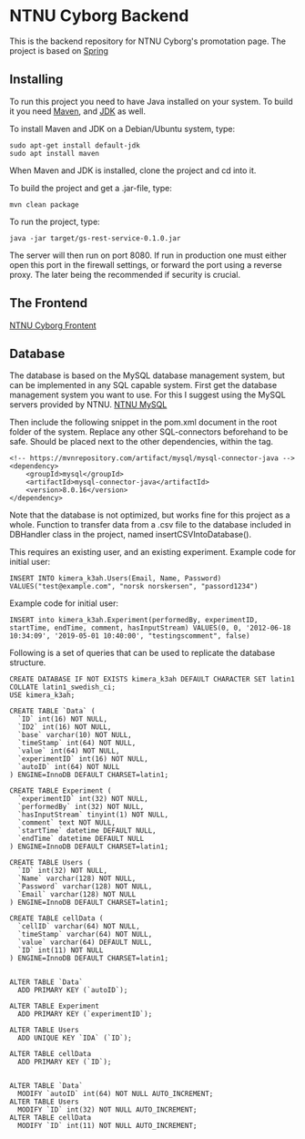 # NTNU Cyborg Backend

This is the backend repository for NTNU Cyborg's promotation page.
The project is based on [Spring](https://spring.io/ "A JVM-based server framework")

## Installing

To run this project you need to have Java installed on your system.
To build it you need [Maven](https://maven.apache.org/ "Among many other things, a practical build tool for Java"), and [JDK](https://www.oracle.com/technetwork/java/javaee/downloads/jdk8-downloads-2133151.html "Java Devlopment Kit") as well.

To install Maven and JDK on a Debian/Ubuntu system, type:
```
sudo apt-get install default-jdk
sudo apt install maven
```

When Maven and JDK is installed, clone the project and cd into it.  

To build the project and get a .jar-file, type:
```
mvn clean package
```

To run the project, type:
```
java -jar target/gs-rest-service-0.1.0.jar
```

The server will then run on port 8080.
If run in production one must either open this port in the firewall settings,
or forward the port using a reverse proxy.
The later being the recommended if security is crucial.

## The Frontend
[NTNU Cyborg Frontent](https://github.com/Astroxslurg/ntnu-cyborg_node "A Node/Next-based frontend repo")

## Database

The database is based on the MySQL database management system, but can be implemented in any SQL capable system.
First get the database management system you want to use. For this I suggest using the MySQL servers provided by NTNU.
[NTNU MySQL](https://innsida.ntnu.no/wiki/-/wiki/English/Using+MySQL+at+NTNU)

Then include the following snippet in the pom.xml document in the root folder of the system. Replace any other SQL-connectors beforehand to be safe. Should be placed next to the other dependencies, within the <dependencies> tag.
```
<!-- https://mvnrepository.com/artifact/mysql/mysql-connector-java -->
<dependency>
    <groupId>mysql</groupId>
    <artifactId>mysql-connector-java</artifactId>
    <version>8.0.16</version>
</dependency>
```

Note that the database is not optimized, but works fine for this project as a whole.
Function to transfer data from a .csv file to the database included in DBHandler class in the project, named insertCSVIntoDatabase(). 

This requires an existing user, and an existing experiment.
Example code for initial user:
```
INSERT INTO kimera_k3ah.Users(Email, Name, Password) VALUES("test@example.com", "norsk norskersen", "passord1234")
```

Example code for initial user:
```
INSERT into kimera_k3ah.Experiment(performedBy, experimentID, startTime, endTime, comment, hasInputStream) VALUES(0, 0, '2012-06-18 10:34:09', '2019-05-01 10:40:00', "testingscomment", false)
```

Following is a set of queries that can be used to replicate the database structure. 

```
CREATE DATABASE IF NOT EXISTS kimera_k3ah DEFAULT CHARACTER SET latin1 COLLATE latin1_swedish_ci;
USE kimera_k3ah;

CREATE TABLE `Data` (
  `ID` int(16) NOT NULL,
  `ID2` int(16) NOT NULL,
  `base` varchar(10) NOT NULL,
  `timeStamp` int(64) NOT NULL,
  `value` int(64) NOT NULL,
  `experimentID` int(16) NOT NULL,
  `autoID` int(64) NOT NULL
) ENGINE=InnoDB DEFAULT CHARSET=latin1;

CREATE TABLE Experiment (
  `experimentID` int(32) NOT NULL,
  `performedBy` int(32) NOT NULL,
  `hasInputStream` tinyint(1) NOT NULL,
  `comment` text NOT NULL,
  `startTime` datetime DEFAULT NULL,
  `endTime` datetime DEFAULT NULL
) ENGINE=InnoDB DEFAULT CHARSET=latin1;

CREATE TABLE Users (
  `ID` int(32) NOT NULL,
  `Name` varchar(128) NOT NULL,
  `Password` varchar(128) NOT NULL,
  `Email` varchar(128) NOT NULL
) ENGINE=InnoDB DEFAULT CHARSET=latin1;

CREATE TABLE cellData (
  `cellID` varchar(64) NOT NULL,
  `timeStamp` varchar(64) NOT NULL,
  `value` varchar(64) DEFAULT NULL,
  `ID` int(11) NOT NULL
) ENGINE=InnoDB DEFAULT CHARSET=latin1;


ALTER TABLE `Data`
  ADD PRIMARY KEY (`autoID`);

ALTER TABLE Experiment
  ADD PRIMARY KEY (`experimentID`);

ALTER TABLE Users
  ADD UNIQUE KEY `IDA` (`ID`);

ALTER TABLE cellData
  ADD PRIMARY KEY (`ID`);


ALTER TABLE `Data`
  MODIFY `autoID` int(64) NOT NULL AUTO_INCREMENT;
ALTER TABLE Users
  MODIFY `ID` int(32) NOT NULL AUTO_INCREMENT;
ALTER TABLE cellData
  MODIFY `ID` int(11) NOT NULL AUTO_INCREMENT;
```
